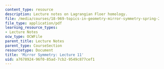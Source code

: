 ```yaml
---
content_type: resource
description: Lecture notes on Lagrangian Floer homology.
file: /media/courses/18-969-topics-in-geometry-mirror-symmetry-spring-2009/a767892496f085ad7cb29549c877cef1_MIT18_969s09_lec11.pdf
file_type: application/pdf
learning_resource_types:
- Lecture Notes
ocw_type: OCWFile
parent_title: Lecture Notes
parent_type: CourseSection
resourcetype: Document
title: 'Mirror Symmetry: Lecture 11'
uid: a7678924-96f0-85ad-7cb2-9549c877cef1
---
```

